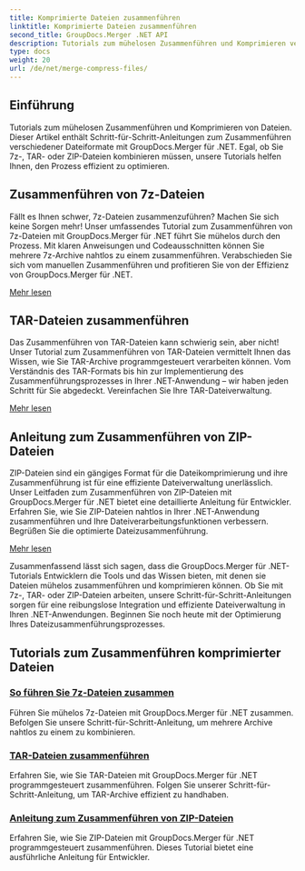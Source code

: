 ```yaml
---
title: Komprimierte Dateien zusammenführen
linktitle: Komprimierte Dateien zusammenführen
second_title: GroupDocs.Merger .NET API
description: Tutorials zum mühelosen Zusammenführen und Komprimieren verschiedener Dateiformate. Lernen Sie mit unseren Schritt-für-Schritt-Anleitungen, 7z-, TAR- und ZIP-Dateien nahtlos zu kombinieren.
type: docs
weight: 20
url: /de/net/merge-compress-files/
---
```

## Einführung


Tutorials zum mühelosen Zusammenführen und Komprimieren von Dateien. Dieser Artikel enthält Schritt-für-Schritt-Anleitungen zum Zusammenführen verschiedener Dateiformate mit GroupDocs.Merger für .NET. Egal, ob Sie 7z-, TAR- oder ZIP-Dateien kombinieren müssen, unsere Tutorials helfen Ihnen, den Prozess effizient zu optimieren.

## Zusammenführen von 7z-Dateien

Fällt es Ihnen schwer, 7z-Dateien zusammenzuführen? Machen Sie sich keine Sorgen mehr! Unser umfassendes Tutorial zum Zusammenführen von 7z-Dateien mit GroupDocs.Merger für .NET führt Sie mühelos durch den Prozess. Mit klaren Anweisungen und Codeausschnitten können Sie mehrere 7z-Archive nahtlos zu einem zusammenführen. Verabschieden Sie sich vom manuellen Zusammenführen und profitieren Sie von der Effizienz von GroupDocs.Merger für .NET.

[Mehr lesen](./merge-7z-files/)

## TAR-Dateien zusammenführen

Das Zusammenführen von TAR-Dateien kann schwierig sein, aber nicht! Unser Tutorial zum Zusammenführen von TAR-Dateien vermittelt Ihnen das Wissen, wie Sie TAR-Archive programmgesteuert verarbeiten können. Vom Verständnis des TAR-Formats bis hin zur Implementierung des Zusammenführungsprozesses in Ihrer .NET-Anwendung – wir haben jeden Schritt für Sie abgedeckt. Vereinfachen Sie Ihre TAR-Dateiverwaltung.

[Mehr lesen](./merging-tar-files/)

## Anleitung zum Zusammenführen von ZIP-Dateien

ZIP-Dateien sind ein gängiges Format für die Dateikomprimierung und ihre Zusammenführung ist für eine effiziente Dateiverwaltung unerlässlich. Unser Leitfaden zum Zusammenführen von ZIP-Dateien mit GroupDocs.Merger für .NET bietet eine detaillierte Anleitung für Entwickler. Erfahren Sie, wie Sie ZIP-Dateien nahtlos in Ihrer .NET-Anwendung zusammenführen und Ihre Dateiverarbeitungsfunktionen verbessern. Begrüßen Sie die optimierte Dateizusammenführung.

[Mehr lesen](./guide-merging-zip-files/)

Zusammenfassend lässt sich sagen, dass die GroupDocs.Merger für .NET-Tutorials Entwicklern die Tools und das Wissen bieten, mit denen sie Dateien mühelos zusammenführen und komprimieren können. Ob Sie mit 7z-, TAR- oder ZIP-Dateien arbeiten, unsere Schritt-für-Schritt-Anleitungen sorgen für eine reibungslose Integration und effiziente Dateiverwaltung in Ihren .NET-Anwendungen. Beginnen Sie noch heute mit der Optimierung Ihres Dateizusammenführungsprozesses.
## Tutorials zum Zusammenführen komprimierter Dateien
### [So führen Sie 7z-Dateien zusammen](./merge-7z-files/)
Führen Sie mühelos 7z-Dateien mit GroupDocs.Merger für .NET zusammen. Befolgen Sie unsere Schritt-für-Schritt-Anleitung, um mehrere Archive nahtlos zu einem zu kombinieren.
### [TAR-Dateien zusammenführen](./merging-tar-files/)
Erfahren Sie, wie Sie TAR-Dateien mit GroupDocs.Merger für .NET programmgesteuert zusammenführen. Folgen Sie unserer Schritt-für-Schritt-Anleitung, um TAR-Archive effizient zu handhaben.
### [Anleitung zum Zusammenführen von ZIP-Dateien](./guide-merging-zip-files/)
Erfahren Sie, wie Sie ZIP-Dateien mit GroupDocs.Merger für .NET programmgesteuert zusammenführen. Dieses Tutorial bietet eine ausführliche Anleitung für Entwickler.